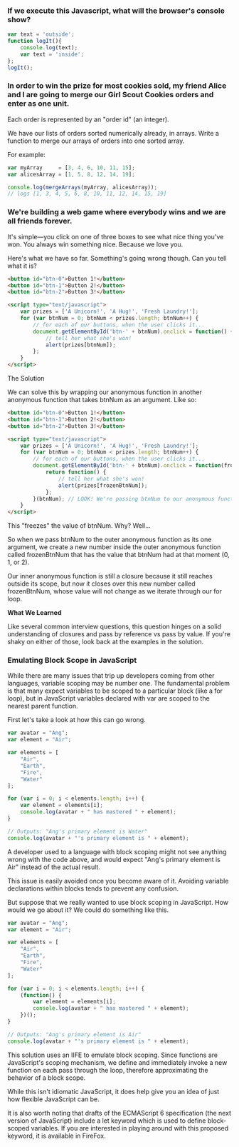 ### If we execute this Javascript, what will the browser's console show?

```javascript
var text = 'outside';
function logIt(){
    console.log(text);
    var text = 'inside';
};
logIt();
```

### In order to win the prize for most cookies sold, my friend Alice and I are going to merge our Girl Scout Cookies orders and enter as one unit.
Each order is represented by an "order id" (an integer).

We have our lists of orders sorted numerically already, in arrays. Write a function to merge our arrays of orders into one sorted array.

For example:
```javascript
var myArray     = [3, 4, 6, 10, 11, 15];
var alicesArray = [1, 5, 8, 12, 14, 19];

console.log(mergeArrays(myArray, alicesArray));
// logs [1, 3, 4, 5, 6, 8, 10, 11, 12, 14, 15, 19]
```

### We're building a web game where everybody wins and we are all friends forever.
It's simple—you click on one of three boxes to see what nice thing you've won. You always win something nice. Because we love you.

Here's what we have so far. Something's going wrong though. Can you tell what it is?

```html
<button id="btn-0">Button 1!</button>
<button id="btn-1">Button 2!</button>
<button id="btn-2">Button 3!</button>

<script type="text/javascript">
    var prizes = ['A Unicorn!', 'A Hug!', 'Fresh Laundry!'];
    for (var btnNum = 0; btnNum < prizes.length; btnNum++) {
        // for each of our buttons, when the user clicks it...
        document.getElementById('btn-' + btnNum).onclick = function() {
            // tell her what she's won!
            alert(prizes[btnNum]);
        };
    }
</script>
```
The Solution

We can solve this by wrapping our anonymous function in another anonymous function that takes btnNum as an argument. Like so:

```html
<button id="btn-0">Button 1!</button>
<button id="btn-1">Button 2!</button>
<button id="btn-2">Button 3!</button>

<script type="text/javascript">
    var prizes = ['A Unicorn!', 'A Hug!', 'Fresh Laundry!'];
    for (var btnNum = 0; btnNum < prizes.length; btnNum++) {
        // for each of our buttons, when the user clicks it...
        document.getElementById('btn-' + btnNum).onclick = function(frozenBtnNum){
            return function() {
                // tell her what she's won!
                alert(prizes[frozenBtnNum]);
            };
        }(btnNum); // LOOK! We're passing btnNum to our anonymous function here!
    }
</script>
```

This "freezes" the value of btnNum. Why? Well...

So when we pass btnNum to the outer anonymous function as its one argument, we create a new number inside the outer anonymous function called frozenBtnNum that has the value that btnNum had at that moment (0, 1, or 2).

Our inner anonymous function is still a closure because it still reaches outside its scope, but now it closes over this new number called frozenBtnNum, whose value will not change as we iterate through our for loop.

<b>What We Learned</b>

Like several common interview questions, this question hinges on a solid understanding of closures and pass by reference vs pass by value. If you're shaky on either of those, look back at the examples in the solution.

### Emulating Block Scope in JavaScript
While there are many issues that trip up developers coming from other languages, variable scoping may be number one. The fundamental problem is that many expect variables to be scoped to a particular block (like a for loop), but in JavaScript variables declared with var are scoped to the nearest parent function.

First let's take a look at how this can go wrong.

```javascript
var avatar = "Ang";
var element = "Air";

var elements = [
    "Air",
    "Earth",
    "Fire",
    "Water"
];

for (var i = 0; i < elements.length; i++) {
    var element = elements[i];
    console.log(avatar + " has mastered " + element);
}

// Outputs: "Ang's primary element is Water"
console.log(avatar + "'s primary element is " + element);
```

A developer used to a language with block scoping might not see anything wrong with the code above, and would expect "Ang's primary element is Air" instead of the actual result.

This issue is easily avoided once you become aware of it. Avoiding variable declarations within blocks tends to prevent any confusion.

But suppose that we really wanted to use block scoping in JavaScript. How would we go about it? We could do something like this.

```javascript
var avatar = "Ang";
var element = "Air";

var elements = [
    "Air",
    "Earth",
    "Fire",
    "Water"
];

for (var i = 0; i < elements.length; i++) {
    (function() {
        var element = elements[i];
        console.log(avatar + " has mastered " + element);
    })();
}

// Outputs: "Ang's primary element is Air"
console.log(avatar + "'s primary element is " + element);
```

This solution uses an IIFE to emulate block scoping. Since functions are JavaScript's scoping mechanism, we define and immediately invoke a new function on each pass through the loop, therefore approximating the behavior of a block scope.

While this isn't idiomatic JavaScript, it does help give you an idea of just how flexible JavaScript can be.

It is also worth noting that drafts of the ECMAScript 6 specification (the next version of JavaScript) include a let keyword which is used to define block-scoped variables. If you are interested in playing around with this proposed keyword, it is available in FireFox.

